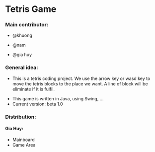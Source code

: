 # **Tetris Game**
### **Main contributor:**
* @khuong
- @nam
+ @gia huy
### General idea:
- This is a tetris coding project. We use the arrow key or wasd key to move the tetris blocks to the place we want. A line of block will be eliminate if it is fulfil.
+ This game is written in Java, using Swing, ...
+ Current version: beta 1.0
### Distribution:
#### Gia Huy:
- Mainboard
- Game Area
